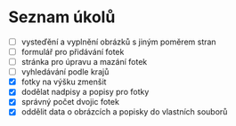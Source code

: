# Seznam úkolů
- [ ] vysteďění a vyplnění obrázků s jiným poměrem stran
- [ ] formulář pro přidávání fotek
- [ ] stránka pro úpravu a mazání fotek
- [ ] vyhledávání podle krajů
- [x] fotky na výšku zmenšit
- [x] dodělat nadpisy a popisy pro fotky
- [x] správný počet dvojic fotek
- [x] oddělit data o obrázcích a popisky do vlastních souborů
